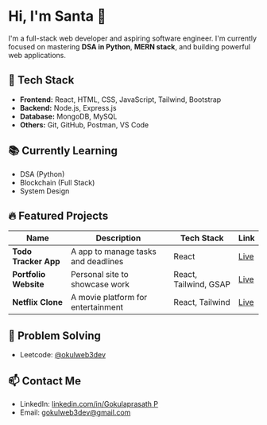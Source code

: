 # Hi, I'm Santa 👋

I'm a full-stack web developer and aspiring software engineer. I'm currently focused on mastering **DSA in Python**, **MERN stack**, and building powerful web applications.

## 🚀 Tech Stack
- **Frontend:** React, HTML, CSS, JavaScript, Tailwind, Bootstrap
- **Backend:** Node.js, Express.js
- **Database:** MongoDB, MySQL
- **Others:** Git, GitHub, Postman, VS Code

## 📚 Currently Learning
- DSA (Python)
- Blockchain (Full Stack)
- System Design

## 🔥 Featured Projects
| Name | Description | Tech Stack | Link |
|------|-------------|------------|------|
| **Todo Tracker App** | A app to manage tasks and deadlines | React | [Live](https://todo-app-react-rdmp.vercel.app) |
| **Portfolio Website** | Personal site to showcase work | React, Tailwind, GSAP | [Live](https://gokulaprasath.vercel.app) |
| **Netflix Clone** | A movie platform for entertainment | React, Tailwind| [Live](https://netflix-clone-eta-bay-55.vercel.app) |

## 🧠 Problem Solving
- Leetcode: [@okulweb3dev](https://leetcode.com/u/gokulweb3dev/)

## 📫 Contact Me
- LinkedIn: [linkedin.com/in/Gokulaprasath P](https://www.linkedin.com/in/gokulaprasath-p-152415310/)
- Email: gokulweb3dev@gmail.com
